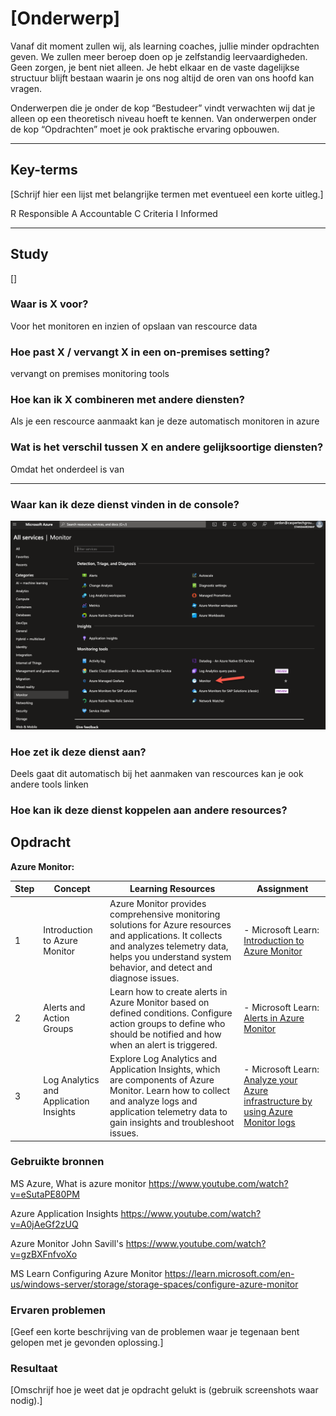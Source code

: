 # [Onderwerp]
Vanaf dit moment zullen wij, als learning coaches, jullie minder opdrachten geven. We zullen meer beroep doen op je zelfstandig leervaardigheden. Geen zorgen, je bent niet alleen. Je hebt elkaar en de vaste dagelijkse structuur blijft bestaan waarin je ons nog altijd de oren van ons hoofd kan vragen.

Onderwerpen die je onder de kop “Bestudeer” vindt verwachten wij dat je alleen op een theoretisch niveau hoeft te kennen. Van onderwerpen onder de kop “Opdrachten” moet je ook praktische ervaring opbouwen.


---

## Key-terms
[Schrijf hier een lijst met belangrijke termen met eventueel een korte uitleg.]

R Responsible
A Accountable
C Criteria
I Informed

---

## Study
[]
### Waar is X voor?
Voor het monitoren en inzien of opslaan van rescource data
### Hoe past X / vervangt X in een on-premises setting?
vervangt on premises monitoring tools
### Hoe kan ik X combineren met andere diensten?
Als je een rescource aanmaakt kan je deze automatisch monitoren in azure
### Wat is het verschil tussen X en andere gelijksoortige diensten?
Omdat het onderdeel is van 

---


### Waar kan ik deze dienst vinden in de console?
![Monitor](../00_includes/AZ-14/Monitor.png)
### Hoe zet ik deze dienst aan?
Deels gaat dit automatisch bij het aanmaken van rescources kan je ook andere tools linken 
### Hoe kan ik deze dienst koppelen aan andere resources?


## Opdracht


**Azure Monitor:**

| Step | Concept | Learning Resources | Assignment |
|------|---------|--------------------|------------|
| 1    | Introduction to Azure Monitor | Azure Monitor provides comprehensive monitoring solutions for Azure resources and applications. It collects and analyzes telemetry data, helps you understand system behavior, and detect and diagnose issues. | - Microsoft Learn: [Introduction to Azure Monitor](https://docs.microsoft.com/en-us/learn/modules/intro-to-azure-monitor/) | Enable Azure Monitor for a resource or application in Azure. Configure metrics and logs collection. Explore the Azure Monitor dashboard and view metrics and logs. |
| 2    | Alerts and Action Groups | Learn how to create alerts in Azure Monitor based on defined conditions. Configure action groups to define who should be notified and how when an alert is triggered. | - Microsoft Learn: [Alerts in Azure Monitor](https://learn.microsoft.com/en-us/training/modules/configure-azure-alerts/) | Create an alert rule for a specific metric or log condition. Configure an action group to send email notifications when the alert is triggered. Test the alert by triggering the condition. |
| 3    | Log Analytics and Application Insights | Explore Log Analytics and Application Insights, which are components of Azure Monitor. Learn how to collect and analyze logs and application telemetry data to gain insights and troubleshoot issues. | - Microsoft Learn: [Analyze your Azure infrastructure by using Azure Monitor logs](https://learn.microsoft.com/en-us/training/modules/analyze-infrastructure-with-azure-monitor-logs/) | Enable Log Analytics for a resource and configure log collection. Use Application Insights to instrument an application and view its telemetry data. |


### Gebruikte bronnen
MS Azure, What is azure monitor
https://www.youtube.com/watch?v=eSutaPE80PM

Azure Application Insights
https://www.youtube.com/watch?v=A0jAeGf2zUQ

Azure Monitor John Savill's
https://www.youtube.com/watch?v=gzBXFnfvoXo

MS Learn Configuring Azure Monitor
https://learn.microsoft.com/en-us/windows-server/storage/storage-spaces/configure-azure-monitor

### Ervaren problemen
[Geef een korte beschrijving van de problemen waar je tegenaan bent gelopen met je gevonden oplossing.]

### Resultaat
[Omschrijf hoe je weet dat je opdracht gelukt is (gebruik screenshots waar nodig).]
